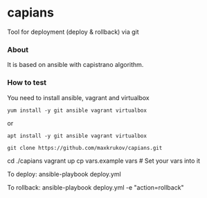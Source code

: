 # capians
Tool for deployment (deploy & rollback) via git

### About
It is based on ansible with capistrano algorithm.

### How to test
You need to install ansible, vagrant and virtualbox
```
yum install -y git ansible vagrant virtualbox
```
or
```
apt install -y git ansible vagrant virtualbox
```
```
git clone https://github.com/maxkrukov/capians.git
```
cd ./capians
vagrant up
cp vars.example vars  # Set your vars into it

To deploy:
ansible-playbook deploy.yml 

To rollback:
ansible-playbook deploy.yml -e "action=rollback"


